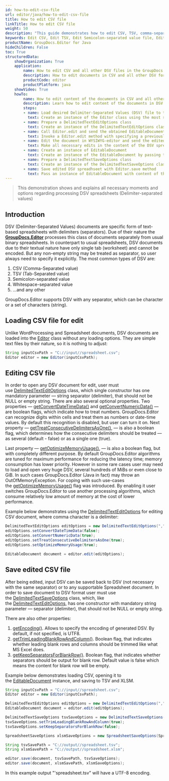 ```yaml
---
id: how-to-edit-csv-file
url: editor/java/how-to-edit-csv-file
title: How to edit CSV file
linkTitle: How to edit CSV file
weight: 50
description: "This guide demonstrates how to edit CSV, TSV, comma-separated value and other text files with different settings and many other powerful features of GroupDocs.Editor for Java."
keywords: Edit CSV, Edit TSV, Edit Semicolon-separated value file, Edit Whitespace-separated value file
productName: GroupDocs.Editor for Java
hideChildren: False
toc: True
structuredData:
    showOrganization: True
    application:    
        name: How to edit CSV and all other DSV files in the GroupDocs.Editor
        description: How to edit documents in CSV and all other DSV formats using the GroupDocs.Editor in Java language
        productCode: editor
        productPlatform: java 
    showVideo: True
    howTo:
        name: How to edit content of the documents in CSV and all other DSV formats in the GroupDocs.Editor in Java
        description: Learn how to edit content of the documents in DSV (Delimiter-Separated Values) formats, including CSV, TSV and all others using the GroupDocs.Editor in Java step by step
        steps:
        - name: Load desired Delimiter-Separated Values (DSV) file to the Editor class
          text: Create an instance of the Editor class using the most suitable constructor overload, by passing the desired  text file into it. LoadOptions are not needed.
        - name: Prepare a DelimitedTextEditOptions class
          text: Create an instance of the DelimitedTextEditOptions class and adjust its properties to meet your needs if necessary. While creating the DelimitedTextEditOptions instance, you should specify a separator (delimiter) string (may be a single character), which is used in the loaded DSV. For example, for the CSV it will be a comma character (","), for TSV — a tab character, and so on.
        - name: Call Editor.edit and send the obtained EditableDocument to the WYSIWYG-editor
          text: Invoke a Editor.edit method with specifying a previously prepared DelimitedTextEditOptions and obtain an instance of the EditableDocument class, which is ready for editing. Then generate HTML-markup and extract resources from this instance using corresponding instance methods, and pass all these data to the HTML-based WYSIWYG-editor.
        - name: Edit the document in WYSIWYG-editor and send the edited content back to the server-side
          text: Make all necessary edits in the content of the DSV spreadsheet in the HTML-based WYSIWYG-editor, which is running on a client-side (in a web-browser) and then submit the edited content and resources back to the server-side, where the GroupDocs.Editor is running.
        - name: Create an instance of EditableDocument
          text: Create an instance of the EditableDocument by passing the edited DSV content into the most suitable static methods of the class
        - name: Prepare a DelimitedTextSaveOptions class
          text: Create an instance of the DelimitedTextSaveOptions class and adjust its properties to meet your needs if necessary. While creating the DelimitedTextSaveOptions instance, you must choose the desired separator (delimiter) string. It may not be the same as it was specified in the DelimitedTextEditOptions before, select any desired string separator that you need.
        - name: Save edited DSV spreadhseet with Editor.save method
          text: Pass an instance of EditableDocument with content of the edited DSV spreadsheet, instance of the DelimitedTextSaveOptions, and a destination byte stream or file path to the Editor.save method for saving the DSV file.
---
```

> This demonstration shows and explains all necessary moments and options regarding processing DSV spreadsheets (Delimiter-separated values)

## Introduction

DSV (Delimiter-Separated Values) documents are specific form of text-based spreadsheets with delimiters (separators). Due of their nature the [**GroupDocs.Editor**](https://products.groupdocs.com/editor/java) processes this class of documents separately from usual binary spreadsheets. In counterpart to usual spreadsheets, DSV documents due to their textual nature have only single tab (worksheet) and cannot be encoded. But any non-empty string may be treated as separator, so user always need to specify it explicitly.
The most common types of DSV are:

1. CSV (Comma-Separated value)
2. TSV (Tab-Separated value)
3. Semicolon-separated value
4. Whitespace-separated value
5. ...and any other

GroupDocs.Editor supports DSV with any separator, which can be character or a set of characters (string).

## Loading CSV file for edit

Unlike WordProcessing and Spreadsheet documents, DSV documents are loaded into the [Editor](https://reference.groupdocs.com/editor/java/com.groupdocs.editor/editor) class without any loading options. They are simple text files by their nature, so it is nothing to adjust:

```java
String inputCsvPath = "C://input//spreadsheet.csv";
Editor editor = new Editor(inputCsvPath);
```

## Editing CSV file

In order to open any DSV document for edit, user must use [DelimitedTextEditOptions](https://reference.groupdocs.com/editor/java/com.groupdocs.editor.options/delimitedtexteditoptions) class, which single constructor has one mandatory parameter — string separator (delimiter), that should not be NULL or empty string. There are also several optional properties. Two properties — [getConvertDateTimeData()](https://reference.groupdocs.com/editor/java/com.groupdocs.editor.options/delimitedtexteditoptions#getConvertDateTimeData--) and [getConvertNumericData()](https://reference.groupdocs.com/editor/java/com.groupdocs.editor.options/delimitedtexteditoptions#getConvertNumericData--) — are boolean flags, which indicate how to treat numbers. GroupDocs.Editor can recognize digits within cells and treat them as numbers or date-time values. By default this recognition is disabled, but user can turn it on. Next property — [getTreatConsecutiveDelimitersAsOne()](https://reference.groupdocs.com/editor/java/com.groupdocs.editor.options/delimitedtexteditoptions#getTreatConsecutiveDelimitersAsOne--), — is also a boolean flag, which determines how the consecutive delimiters should be treated — as several (default - false) or as a single one (true).

Last property — [getOptimizeMemoryUsage()](https://reference.groupdocs.com/editor/java/com.groupdocs.editor.options/delimitedtexteditoptions#getOptimizeMemoryUsage--), — is also a boolean flag, but with completely different purpose. By default GroupDocs.Editor algorithms are tuned for maximum performance for reducing the latency time; memory consumption has lower priority. However in some rare cases user may need to load and open very huge DSV, several hundreds of MiBs or even close to GiB. In such cases GroupDocs.Editor (Java in fact) may throw an OutOfMemoryException. For coping with such use-cases the [getOptimizeMemoryUsage()](https://reference.groupdocs.com/editor/java/com.groupdocs.editor.options/delimitedtexteditoptions#getOptimizeMemoryUsage--) flag was introduced. By enabling it user switches GroupDocs.Editor to use another processing algorithms, which consume relatively low amount of memory at the cost of lower performance.

Example below demonstrates using the [DelimitedTextEditOptions](https://reference.groupdocs.com/editor/java/com.groupdocs.editor.options/delimitedtexteditoptions) for editing CSV document, where comma character is a delimiter:

```java
DelimitedTextEditOptions editOptions = new DelimitedTextEditOptions(",");
editOptions.setConvertDateTimeData(false);
editOptions.setConvertNumericData(true);
editOptions.setTreatConsecutiveDelimitersAsOne(true);
editOptions.setOptimizeMemoryUsage(true);

EditableDocument document = editor.edit(editOptions);
```

## Save edited CSV file

After being edited, input DSV can be saved back to DSV (not necessary with the same separator) or to any supportable Spreadsheet document. In order to save document to DSV format user must use the [DelimitedTextSaveOptions](https://reference.groupdocs.com/editor/java/com.groupdocs.editor.options/delimitedtextsaveoptions) class, which, like the [DelimitedTextEditOptions](https://reference.groupdocs.com/editor/java/com.groupdocs.editor.options/delimitedtexteditoptions), has one constructor with mandatory string parameter — separator (delimiter), that should not be NULL or empty string.

There are also other properties:

1. [getEncoding()](https://reference.groupdocs.com/editor/java/com.groupdocs.editor.options/delimitedtextsaveoptions#getEncoding--). Allows to specify the encoding of generated DSV. By default, if not specified, is UTF8.
2. [getTrimLeadingBlankRowAndColumn()](https://reference.groupdocs.com/editor/java/com.groupdocs.editor.options/delimitedtextsaveoptions#getTrimLeadingBlankRowAndColumn--). Boolean flag, that indicates whether leading blank rows and columns should be trimmed like what MS Excel does.
3. [getKeepSeparatorsForBlankRow()](https://reference.groupdocs.com/editor/java/com.groupdocs.editor.options/delimitedtextsaveoptions#getKeepSeparatorsForBlankRow--). Boolean flag, that indicates whether separators should be output for blank row. Default value is false which means the content for blank row will be empty.

Example below demonstrates loading CSV, opening it to the [EditableDocument](https://reference.groupdocs.com/editor/java/com.groupdocs.editor/editabledocument) instance, and saving to TSV and XLSM.

```java
String inputCsvPath = "C://input//spreadsheet.csv";
Editor editor = new Editor(inputCsvPath);

DelimitedTextEditOptions editOptions = new DelimitedTextEditOptions(",");
EditableDocument document = editor.edit(editOptions);

DelimitedTextSaveOptions tsvSaveOptions = new DelimitedTextSaveOptions("\t");
tsvSaveOptions.setTrimLeadingBlankRowAndColumn(true);
tsvSaveOptions.setKeepSeparatorsForBlankRow(false);

SpreadsheetSaveOptions xlsmSaveOptions = new SpreadsheetSaveOptions(SpreadsheetFormats.Xlsm);

String tsvSavePath = "C://output//spreadsheet.tsv";
String xlsmSavePath = "C://output//spreadsheet.xlsm";

editor.save(document, tsvSavePath, tsvSaveOptions);
editor.save(document, xlsmSavePath, xlsmSaveOptions);
```

In this example output "'spreadsheet.tsv" will have a UTF-8 encoding.
